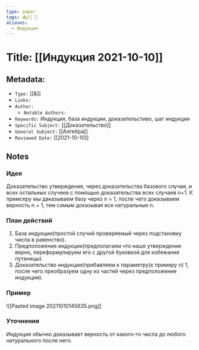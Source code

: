 ```yaml
---
type: paper
tags: 📥️/📜️ 🔢
aliases:
  - Индукция
---
```




# Title: **[[Индукция 2021-10-10]]**


## Metadata:

- `Type:` [[&]]
- `Links:`
- `Author:` 
	- `Notable Authors:` 
- `Keywords:` Индукция, база индукции, доказательстиво, шаг индукции
- `Specific Subject:` [[Доказательство]] 
- `General Subject:` [[Алгебра]]
- `Reviewed Date:` [[2021-10-10]]

## Notes
### Идея
Доказательство утверждения, через доказательства базового случая, и всех остальных случеев с помощью доказательства всех случаев n+1.
К примсеру мы даказываем базу через n = 1, после чего доказываем верность n + 1, тем самым доказывая все натуральные n.

### План действий
1) База индукции(простой случий проверяемый через подстановку числа в равенство).
2) Предположение индукции(предполагаем что наше утверждение верно, переформулируем его с другой буковкой для избежания путаницы).
3) Доказательство индукции(прибавляем к параметру(к примеру n) 1, после чего преобразуем одну из частей через предположение индукции).

###  Пример
![[Pasted image 20211010145635.png]]

### Уточнения
Индукция обычно доказывает верность от какого-то числа до любого натурального после него.
